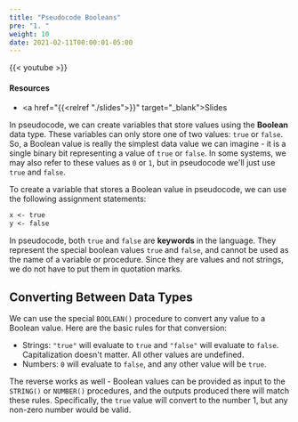 ```yaml
---
title: "Pseudocode Booleans"
pre: "1. "
weight: 10
date: 2021-02-11T00:00:01-05:00
---
```


{{< youtube >}}

#### Resources

* <a href="{{<relref "./slides">}}" target="_blank">Slides</a>

In pseudocode, we can create variables that store values using the **Boolean** data type. These variables can only store one of two values: `true` or `false`. So, a Boolean value is really the simplest data value we can imagine - it is a single binary bit representing a value of `true` or `false`. In some systems, we may also refer to these values as `0` or `1`, but in pseudocode we'll just use `true` and `false`.

To create a variable that stores a Boolean value in pseudocode, we can use the following assignment statements:

```tex
x <- true
y <- false
```

In pseudocode, both `true` and `false` are **keywords** in the language. They represent the special boolean values `true` and `false`, and cannot be used as the name of a variable or procedure. Since they are values and not strings, we do not have to put them in quotation marks.

## Converting Between Data Types

We can use the special `BOOLEAN()` procedure to convert any value to a Boolean value. Here are the basic rules for that conversion:

* Strings: `"true"` will evaluate to `true` and `"false"` will evaluate to `false`. Capitalization doesn't matter. All other values are undefined.
* Numbers: `0` will evaluate to `false`, and any other value will be `true`.

The reverse works as well - Boolean values can be provided as input to the `STRING()` or `NUMBER()` procedures, and the outputs produced there will match these rules. Specifically, the `true` value will convert to the number $1$, but any non-zero number would be valid. 

